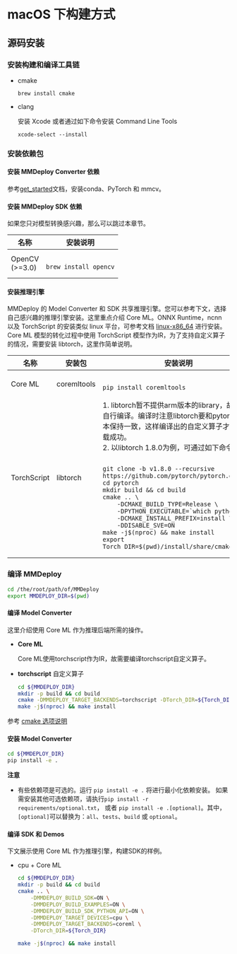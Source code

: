 # macOS 下构建方式

## 源码安装

### 安装构建和编译工具链

- cmake

  ```
  brew install cmake
  ```

- clang

  安装 Xcode 或者通过如下命令安装 Command Line Tools

  ```
  xcode-select --install
  ```

### 安装依赖包

#### 安装 MMDeploy Converter 依赖

参考[get_started](../get_started.md)文档，安装conda、PyTorch 和 mmcv。

#### 安装 MMDeploy SDK 依赖

如果您只对模型转换感兴趣，那么可以跳过本章节。

<table class="docutils">
<thead>
  <tr>
    <th>名称 </th>
    <th>安装说明 </th>
  </tr>
</thead>
<tbody>
  <tr>
    <td>OpenCV<br>(>=3.0) </td>
    <td>
<pre><code>
brew install opencv
</code></pre>
    </td>
</tbody>
</table>

#### 安装推理引擎

MMDeploy 的 Model Converter 和 SDK 共享推理引擎。您可以参考下文，选择自己感兴趣的推理引擎安装。这里重点介绍 Core ML。ONNX Runtime，ncnn 以及 TorchScript 的安装类似 linux 平台，可参考文档 [linux-x86_64](linux-x86_64.md) 进行安装。Core ML 模型的转化过程中使用 TorchScript 模型作为IR，为了支持自定义算子的情况，需要安装 libtorch，这里作简单说明。

<table  class="docutils">
<thead>
  <tr>
    <th>名称</th>
    <th>安装包</th>
    <th>安装说明</th>
  </tr>
</thead>
<tbody>
  <tr>
    <td>Core ML</td>
    <td>coremltools</td>
    <td>
<pre><code>
pip install coremltools
</code></pre>
    </td>
  </tr>
  <tr>
  <td>TorchScript</td>
  <td>libtorch</td>
  <td>
  1. libtorch暂不提供arm版本的library，故需要自行编译。编译时注意libtorch要和pytorch的版本保持一致，这样编译出的自定义算子才可以加载成功。<br>
  2. 以libtorch 1.8.0为例，可通过如下命令安装:
<pre><code>
git clone -b v1.8.0 --recursive https://github.com/pytorch/pytorch.git
cd pytorch
mkdir build && cd build
cmake .. \
    -DCMAKE_BUILD_TYPE=Release \
    -DPYTHON_EXECUTABLE=`which python` \
    -DCMAKE_INSTALL_PREFIX=install \
    -DDISABLE_SVE=ON
make -j$(nproc) && make install
export Torch_DIR=$(pwd)/install/share/cmake/Torch
</code></pre>
  </td>
  </tr>
</tbody>
</table>

### 编译 MMDeploy

```bash
cd /the/root/path/of/MMDeploy
export MMDEPLOY_DIR=$(pwd)
```

#### 编译 Model Converter

这里介绍使用 Core ML 作为推理后端所需的操作。

- **Core ML**

  Core ML使用torchscript作为IR，故需要编译torchscript自定义算子。

- **torchscript** 自定义算子

  ```bash
  cd ${MMDEPLOY_DIR}
  mkdir -p build && cd build
  cmake -DMMDEPLOY_TARGET_BACKENDS=torchscript -DTorch_DIR=${Torch_DIR} ..
  make -j$(nproc) && make install
  ```

参考 [cmake 选项说明](cmake_option.md)

#### 安装 Model Converter

```bash
cd ${MMDEPLOY_DIR}
pip install -e .
```

**注意**

- 有些依赖项是可选的。运行 `pip install -e .` 将进行最小化依赖安装。 如果需安装其他可选依赖项，请执行`pip install -r requirements/optional.txt`，
  或者 `pip install -e .[optional]`。其中，`[optional]`可以替换为：`all`、`tests`、`build` 或 `optional`。

#### 编译 SDK 和 Demos

下文展示使用 Core ML 作为推理引擎，构建SDK的样例。

- cpu + Core ML

  ```Bash
  cd ${MMDEPLOY_DIR}
  mkdir -p build && cd build
  cmake .. \
      -DMMDEPLOY_BUILD_SDK=ON \
      -DMMDEPLOY_BUILD_EXAMPLES=ON \
      -DMMDEPLOY_BUILD_SDK_PYTHON_API=ON \
      -DMMDEPLOY_TARGET_DEVICES=cpu \
      -DMMDEPLOY_TARGET_BACKENDS=coreml \
      -DTorch_DIR=${Torch_DIR}

  make -j$(nproc) && make install
  ```
